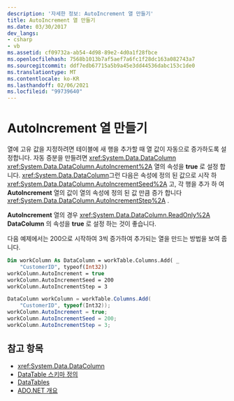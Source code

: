 ```yaml
---
description: '자세한 정보: AutoIncrement 열 만들기'
title: AutoIncrement 열 만들기
ms.date: 03/30/2017
dev_langs:
- csharp
- vb
ms.assetid: cf09732a-ab54-4d98-89e2-4d0a1f28fbce
ms.openlocfilehash: 7568b1013b7af5aef7a6fc1f28dc163a082743a7
ms.sourcegitcommit: ddf7edb67715a5b9a45e3dd44536dabc153c1de0
ms.translationtype: MT
ms.contentlocale: ko-KR
ms.lasthandoff: 02/06/2021
ms.locfileid: "99739640"
---
```

# <a name="creating-autoincrement-columns"></a>AutoIncrement 열 만들기

열에 고유 값을 지정하려면 테이블에 새 행을 추가할 때 열 값이 자동으로 증가하도록 설정합니다. 자동 증분을 만들려면 <xref:System.Data.DataColumn> <xref:System.Data.DataColumn.AutoIncrement%2A> 열의 속성을 **true** 로 설정 합니다. <xref:System.Data.DataColumn>그런 다음은 속성에 정의 된 값으로 시작 하 <xref:System.Data.DataColumn.AutoIncrementSeed%2A> 고, 각 행을 추가 하 여 **AutoIncrement** 열의 값이 열의 속성에 정의 된 값 만큼 증가 합니다 <xref:System.Data.DataColumn.AutoIncrementStep%2A> .  
  
 **AutoIncrement** 열의 경우 <xref:System.Data.DataColumn.ReadOnly%2A> **DataColumn** 의 속성을 **true** 로 설정 하는 것이 좋습니다.  
  
 다음 예제에서는 200으로 시작하여 3씩 증가하여 추가되는 열을 만드는 방법을 보여 줍니다.  
  
```vb  
Dim workColumn As DataColumn = workTable.Columns.Add( _  
    "CustomerID", typeof(Int32))  
workColumn.AutoIncrement = true  
workColumn.AutoIncrementSeed = 200  
workColumn.AutoIncrementStep = 3  
```  
  
```csharp  
DataColumn workColumn = workTable.Columns.Add(  
    "CustomerID", typeof(Int32));  
workColumn.AutoIncrement = true;  
workColumn.AutoIncrementSeed = 200;  
workColumn.AutoIncrementStep = 3;  
```  
  
## <a name="see-also"></a>참고 항목

- <xref:System.Data.DataColumn>
- [DataTable 스키마 정의](datatable-schema-definition.md)
- [DataTables](datatables.md)
- [ADO.NET 개요](../ado-net-overview.md)
